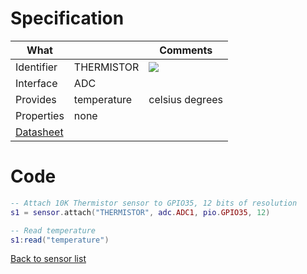 # Specification

| What         |             | Comments                   |
|--------------|-------------|----------------------------|
| Identifier   | THERMISTOR  | ![](http://git.whitecatboard.org/thermistor.png)                           |
| Interface    | ADC         |                            |
| Provides     | temperature | celsius degrees            |
| Properties   | none        |                            |
| [Datasheet](https://cdn.sparkfun.com/datasheets/Sensors/Temp/ntcle100.pdf)    |             |                            |


# Code

```lua
-- Attach 10K Thermistor sensor to GPIO35, 12 bits of resolution
s1 = sensor.attach("THERMISTOR", adc.ADC1, pio.GPIO35, 12)

-- Read temperature
s1:read("temperature")
```

[Back to sensor list](./Sensor-module#supported-sensors)
